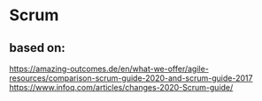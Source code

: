 # Scrum

## based on:

https://amazing-outcomes.de/en/what-we-offer/agile-resources/comparison-scrum-guide-2020-and-scrum-guide-2017
https://www.infoq.com/articles/changes-2020-Scrum-guide/
